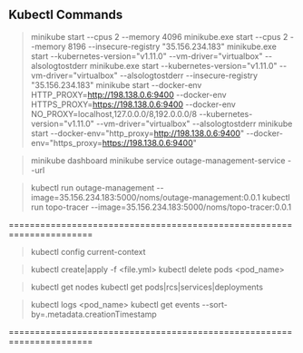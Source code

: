 Kubectl Commands
--------------------------------
> minikube start --cpus 2 --memory 4096
> minikube.exe start --cpus 2 --memory 8196 --insecure-registry "35.156.234.183"
> minikube.exe start --kubernetes-version="v1.11.0" --vm-driver="virtualbox" --alsologtostderr
> minikube.exe start --kubernetes-version="v1.11.0" --vm-driver="virtualbox" --alsologtostderr --insecure-registry "35.156.234.183"
> minikube start --docker-env HTTP_PROXY=http://198.138.0.6:9400 --docker-env HTTPS_PROXY=https://198.138.0.6:9400 --docker-env NO_PROXY=localhost,127.0.0.0/8,192.0.0.0/8 --kubernetes-version="v1.11.0" --vm-driver="virtualbox" --alsologtostderr
> minikube start --docker-env="http_proxy=http://198.138.0.6:9400" --docker-env="https_proxy=https://198.138.0.6:9400"

> minikube dashboard
> minikube service outage-management-service --url

> kubectl run outage-management --image=35.156.234.183:5000/noms/outage-management:0.0.1
> kubectl run topo-tracer --image=35.156.234.183:5000/noms/topo-tracer:0.0.1

======================================================================

> kubectl config current-context

> kubectl create|apply -f <file.yml>
> kubectl delete pods <pod_name>

> kubectl get nodes
> kubectl get pods|rcs|services|deployments

> kubectl logs <pod_name>
> kubectl get events --sort-by=.metadata.creationTimestamp


======================================================================
